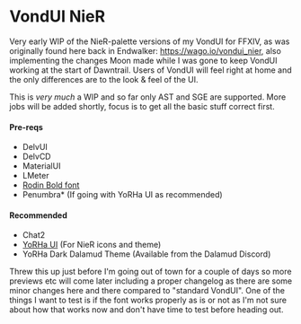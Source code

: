 # VondUI NieR

Very early WIP of the NieR-palette versions of my VondUI for FFXIV, as was originally found here back in Endwalker: https://wago.io/vondui_nier, also implementing the changes Moon made while I was gone to keep VondUI working at the start of Dawntrail.
Users of VondUI will feel right at home and the only differences are to the look & feel of the UI.

This is *very much* a WIP and so far only AST and SGE are supported. More jobs will be added shortly, focus is to get all the basic stuff correct first.

#### Pre-reqs
- DelvUI
- DelvCD
- MaterialUI
- LMeter
- [Rodin Bold font](https://github.com/vond82/VondUI/blob/main/Rodin%20Bold.ttf)
- Penumbra* (If going with YoRHa UI as recommended)
#### Recommended
- Chat2
- [YoRHa UI](https://heliosphere.app/mod/q0wkpyem217s7cbj4spa5wm26c) (For NieR icons and theme)
- YoRHa Dark Dalamud Theme (Available from the Dalamud Discord)
  
Threw this up just before I'm going out of town for a couple of days so more previews etc will come later including a proper changelog as there are some minor changes here and there compared to "standard VondUI".
One of the things I want to test is if the font works properly as is or not as I'm not sure about how that works now and don't have time to test before heading out.

